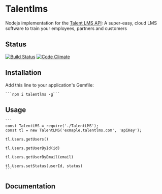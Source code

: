 # Talentlms

Nodejs implementation for the [Talent LMS API](http://www.talentlms.com):
A super-easy, cloud LMS software to train your employees, partners and customers

## Status

[![Build Status](https://secure.travis-ci.org/tylermercier/talentlms.png)](http://travis-ci.org/tylermercier/talentlms)
[![Code Climate](https://codeclimate.com/github/tylermercier/talentlms.png)](https://codeclimate.com/github/tylermercier/talentlms)

## Installation

Add this line to your application's Gemfile:

    ```npm i talentlms -g```

## Usage
    ```
    const TalentLMS = require('./TalentLMS');
    const tl = new TalentLMS('exmaple.talentlms.com', 'apiKey');

    tl.Users.getUsers()

    tl.Users.getUserById(id)

    tl.Users.getUserByEmail(email)

    tl.Users.setStatus(userId, status)
    ```
## Documentation

